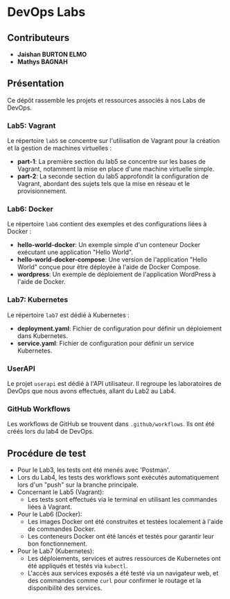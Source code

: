 # DevOps Labs

## Contributeurs

- **Jaishan BURTON ELMO**
- **Mathys BAGNAH**

## Présentation 

Ce dépôt rassemble les projets et ressources associés à nos Labs de DevOps.

### Lab5: Vagrant

Le répertoire `lab5` se concentre sur l'utilisation de Vagrant pour la création et la gestion de machines virtuelles :

- **part-1**: La première section du lab5 se concentre sur les bases de Vagrant, notamment la mise en place d'une machine virtuelle simple.
- **part-2**: La seconde section du lab5 approfondit la configuration de Vagrant, abordant des sujets tels que la mise en réseau et le provisionnement.

### Lab6: Docker

Le répertoire `lab6` contient des exemples et des configurations liées à Docker :

- **hello-world-docker**: Un exemple simple d'un conteneur Docker exécutant une application "Hello World".
- **hello-world-docker-compose**: Une version de l'application "Hello World" conçue pour être déployée à l'aide de Docker Compose.
- **wordpress**: Un exemple de déploiement de l'application WordPress à l'aide de Docker.

### Lab7: Kubernetes

Le répertoire `lab7` est dédié à Kubernetes :

- **deployment.yaml**: Fichier de configuration pour définir un déploiement dans Kubernetes.
- **service.yaml**: Fichier de configuration pour définir un service Kubernetes.


### UserAPI

Le projet `userapi` est dédié à l'API utilisateur. Il regroupe les laboratoires de DevOps que nous avons effectués, allant du Lab2 au Lab4.

### GitHub Workflows

Les workflows de GitHub se trouvent dans `.github/workflows`. Ils ont été créés lors du lab4 de DevOps.

## Procédure de test

- Pour le Lab3, les tests ont été menés avec 'Postman'.
- Lors du Lab4, les tests des workflows sont exécutés automatiquement lors d'un "push" sur la branche principale.
- Concernant le Lab5 (Vagrant):
  - Les tests sont effectués via le terminal en utilisant les commandes liées à Vagrant.
- Pour le Lab6 (Docker):
  - Les images Docker ont été construites et testées localement à l'aide de commandes Docker.
  - Les conteneurs Docker ont été lancés et testés pour garantir leur bon fonctionnement.
- Pour le Lab7 (Kubernetes):
  - Les déploiements, services et autres ressources de Kubernetes ont été appliqués et testés via `kubectl`.
  - L'accès aux services exposés a été testé via un navigateur web, et des commandes comme `curl` pour confirmer le routage et la disponibilité des services.

